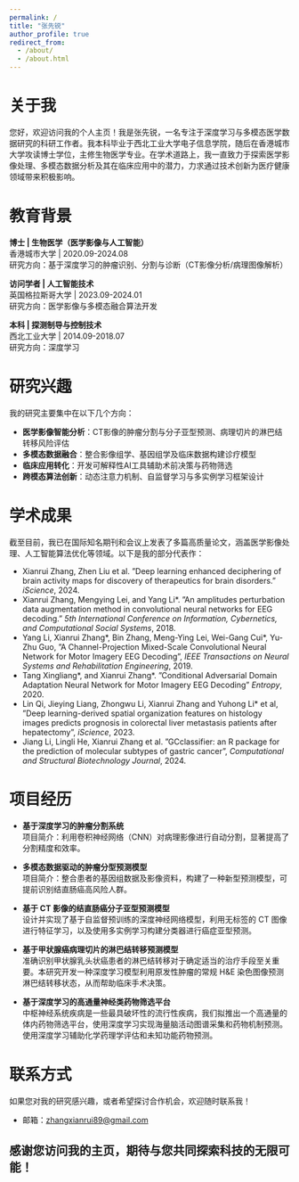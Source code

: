 ```yaml
---
permalink: /
title: "张先锐"
author_profile: true
redirect_from: 
  - /about/
  - /about.html
---
```


关于我
======
您好，欢迎访问我的个人主页！我是张先锐，一名专注于深度学习与多模态医学数据研究的科研工作者。我本科毕业于西北工业大学电子信息学院，随后在香港城市大学攻读博士学位，主修生物医学专业。在学术道路上，我一直致力于探索医学影像处理、多模态数据分析及其在临床应用中的潜力，力求通过技术创新为医疗健康领域带来积极影响。

教育背景
======
**博士 | 生物医学（医学影像与人工智能）**  
香港城市大学 | 2020.09-2024.08  
研究方向：基于深度学习的肿瘤识别、分割与诊断（CT影像分析/病理图像解析）

**访问学者 | 人工智能技术**  
英国格拉斯哥大学 | 2023.09-2024.01  
研究方向：医学影像与多模态融合算法开发

**本科 | 探测制导与控制技术**  
西北工业大学 | 2014.09-2018.07  
研究方向：深度学习


研究兴趣
======
我的研究主要集中在以下几个方向：

- **医学影像智能分析**：CT影像的肿瘤分割与分子亚型预测、病理切片的淋巴结转移风险评估
- **多模态数据融合**：整合影像组学、基因组学及临床数据构建诊疗模型
- **临床应用转化**：开发可解释性AI工具辅助术前决策与药物筛选
- **跨模态算法创新**：动态注意力机制、自监督学习与多实例学习框架设计

学术成果
======
截至目前，我已在国际知名期刊和会议上发表了多篇高质量论文，涵盖医学影像处理、人工智能算法优化等领域。以下是我的部分代表作：

- Xianrui Zhang, Zhen Liu et al. ”Deep learning enhanced deciphering of brain activity maps for discovery of therapeutics for brain disorders.” *iScience*, 2024.
- Xianrui Zhang, Mengying Lei, and Yang Li*. ”An amplitudes perturbation data augmentation method in convolutional neural networks for EEG decoding.” *5th International Conference on Information, Cybernetics, and Computational Social Systems*, 2018.
- Yang Li, Xianrui Zhang*, Bin Zhang, Meng-Ying Lei, Wei-Gang Cui*, Yu-Zhu Guo, ”A Channel-Projection Mixed-Scale Convolutional Neural Network for Motor Imagery EEG Decoding”, *IEEE Transactions on Neural Systems and Rehabilitation Engineering*, 2019.
- Tang Xingliang*, and Xianrui Zhang*. ”Conditional Adversarial Domain Adaptation Neural Network for Motor Imagery EEG Decoding” *Entropy*, 2020.
- Lin Qi, Jieying Liang, Zhongwu Li, Xianrui Zhang and Yuhong Li* et al, ”Deep learning-derived spatial organization features on histology images predicts prognosis in colorectal liver metastasis patients after hepatectomy”, *iScience*, 2023.
- Jiang Li, Lingli He, Xianrui Zhang et al. ”GCclassifier: an R package for the prediction of molecular subtypes of gastric cancer”, *Computational and Structural Biotechnology Journal*, 2024.

项目经历
======
- **基于深度学习的肿瘤分割系统**  
  项目简介：利用卷积神经网络（CNN）对病理影像进行自动分割，显著提高了分割精度和效率。

- **多模态数据驱动的肿瘤分型预测模型**  
  项目简介：整合患者的基因组数据及影像资料，构建了一种新型预测模型，可提前识别结直肠癌高风险人群。

- **基于 CT 影像的结直肠癌分子亚型预测模型**  
  设计并实现了基于自监督预训练的深度神经网络模型，利用无标签的 CT 图像进行特征学习，以及使用多实例学习构建分类器进行癌症亚型预测。

- **基于甲状腺癌病理切片的淋巴结转移预测模型**  
  准确识别甲状腺乳头状癌患者的淋巴结转移对于确定适当的治疗手段至关重要。本研究开发一种深度学习模型利用原发性肿瘤的常规 H&E 染色图像预测淋巴结转移状态，从而帮助临床手术决策。

- **基于深度学习的高通量神经类药物筛选平台**  
  中枢神经系统疾病是一些最具破坏性的流行性疾病，我们拟推出一个高通量的体内药物筛选平台，使用深度学习实现海量脑活动图谱采集和药物机制预测。使用深度学习辅助化学药理学评估和未知功能药物预测。

联系方式
======
如果您对我的研究感兴趣，或者希望探讨合作机会，欢迎随时联系我！

- 邮箱：zhangxianrui89@gmail.com

感谢您访问我的主页，期待与您共同探索科技的无限可能！
------